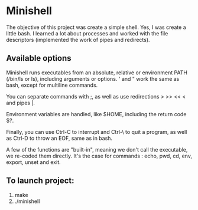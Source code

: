# Minishell

The objective of this project was create a simple shell. Yes, I was create a little bash. I learned a lot about processes and worked with the file descriptors (implemented the work of pipes and redirects).

## Available options

Minishell runs executables from an absolute, relative or environment PATH (/bin/ls or ls), including arguments or options. ' and " work the same as bash, except for multiline commands.

You can separate commands with ;, as well as use redirections > >> << < and pipes |.

Environment variables are handled, like $HOME, including the return code $?.

Finally, you can use Ctrl-C to interrupt and Ctrl-\ to quit a program, as well as Ctrl-D to throw an EOF, same as in bash.

A few of the functions are "built-in", meaning we don't call the executable, we re-coded them directly. It's the case for commands : echo, pwd, cd, env, export, unset and exit.

## To launch project:

1. make
2. ./minishell
